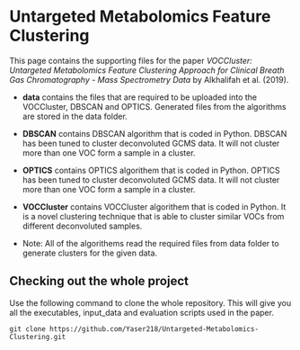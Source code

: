 # Untargeted Metabolomics Feature Clustering

This page contains the supporting files for the paper *VOCCluster: Untargeted Metabolomics Feature Clustering Approach for Clinical Breath Gas Chromatography - Mass Spectrometry Data* by Alkhalifah et al. (2019).

- **data**  contains the files that are required to be uploaded into the VOCCluster, DBSCAN and OPTICS. Generated files from the algorithms are stored in the data folder.

- **DBSCAN** contains DBSCAN algorithm that is coded in Python. DBSCAN has been tuned to cluster deconvoluted GCMS data. It will not cluster more than one VOC form a sample in a cluster.

- **OPTICS** contains OPTICS algorithem that is coded in Python. OPTICS has been tuned to cluster deconvoluted GCMS data. It will not cluster more than one VOC form a sample in a cluster.

- **VOCCluster** contains VOCCluster algorithem that is coded in Python. It is a novel clustering technique that is able to cluster similar VOCs from different deconvoluted samples.

- Note: All of the algorithems read the required files from data folder to generate clusters for the given data.



## Checking out the whole project

Use the following command to clone the whole repository. This will give you all the executables, input_data and evaluation scripts used in the paper.


```
git clone https://github.com/Yaser218/Untargeted-Metabolomics-Clustering.git
```
